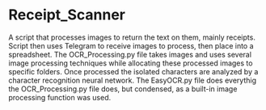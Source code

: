 # Receipt_Scanner
A script that processes images to return the text on them, mainly receipts. Script then uses Telegram to receive images to process, then place into a spreadsheet.
The OCR_Processing.py file takes images and uses several image processing techniques while allocating these processed images to specific folders. Once processed the isolated characters are analyzed by a
character recognition neural network. The EasyOCR.py file does everythig the OCR_Processing.py file does, but condensed, as a built-in image processing function was used. 
